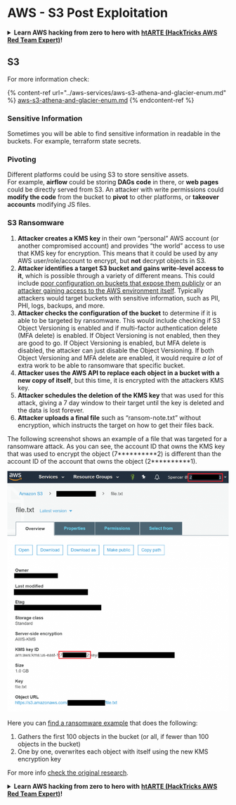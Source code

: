 # AWS - S3 Post Exploitation

<details>

<summary><strong>Learn AWS hacking from zero to hero with</strong> <a href="https://training.hacktricks.xyz/courses/arte"><strong>htARTE (HackTricks AWS Red Team Expert)</strong></a><strong>!</strong></summary>

Other ways to support HackTricks:

* If you want to see your **company advertised in HackTricks** or **download HackTricks in PDF** Check the [**SUBSCRIPTION PLANS**](https://github.com/sponsors/carlospolop)!
* Get the [**official PEASS & HackTricks swag**](https://peass.creator-spring.com)
* Discover [**The PEASS Family**](https://opensea.io/collection/the-peass-family), our collection of exclusive [**NFTs**](https://opensea.io/collection/the-peass-family)
* **Join the** 💬 [**Discord group**](https://discord.gg/hRep4RUj7f) or the [**telegram group**](https://t.me/peass) or **follow** me on **Twitter** 🐦 [**@carlospolopm**](https://twitter.com/carlospolopm)**.**
* **Share your hacking tricks by submitting PRs to the** [**HackTricks**](https://github.com/carlospolop/hacktricks) and [**HackTricks Cloud**](https://github.com/carlospolop/hacktricks-cloud) github repos.

</details>

## S3

For more information check:

{% content-ref url="../aws-services/aws-s3-athena-and-glacier-enum.md" %}
[aws-s3-athena-and-glacier-enum.md](../aws-services/aws-s3-athena-and-glacier-enum.md)
{% endcontent-ref %}

### Sensitive Information

Sometimes you will be able to find sensitive information in readable in the buckets. For example, terraform state secrets.

### Pivoting

Different platforms could be using S3 to store sensitive assets.\
For example, **airflow** could be storing **DAGs** **code** in there, or **web pages** could be directly served from S3. An attacker with write permissions could **modify the code** from the bucket to **pivot** to other platforms, or **takeover accounts** modifying JS files.

### S3 Ransomware

1. **Attacker creates a KMS key** in their own “personal” AWS account (or another compromised account) and provides “the world” access to use that KMS key for encryption. This means that it could be used by any AWS user/role/account to encrypt, but **not** decrypt objects in S3.
2. **Attacker identifies a target S3 bucket and gains write-level access to it**, which is possible through a variety of different means. This could include [poor configuration on buckets that expose them publicly](https://rhinosecuritylabs.com/penetration-testing/penetration-testing-aws-storage/) or an [attacker gaining access to the AWS environment itself](https://rhinosecuritylabs.com/penetration-testing/penetration-testing-aws-storage/). Typically attackers would target buckets with sensitive information, such as PII, PHI, logs, backups, and more.
3. **Attacker checks the configuration of the bucket** to determine if it is able to be targeted by ransomware. This would include checking if S3 Object Versioning is enabled and if multi-factor authentication delete (MFA delete) is enabled. If Object Versioning is not enabled, then they are good to go. If Object Versioning is enabled, but MFA delete is disabled, the attacker can just disable the Object Versioning. If both Object Versioning and MFA delete are enabled, it would require _a lot_ of extra work to be able to ransomware that specific bucket.
4. **Attacker uses the AWS API to replace each object in a bucket with a new copy of itself**, but this time, it is encrypted with the attackers KMS key.
5. **Attacker schedules the deletion of the KMS key** that was used for this attack, giving a 7 day window to their target until the key is deleted and the data is lost forever.
6. **Attacker uploads a final file** such as “ransom-note.txt” without encryption, which instructs the target on how to get their files back.

The following screenshot shows an example of a file that was targeted for a ransomware attack. As you can see, the account ID that owns the KMS key that was used to encrypt the object (7\*\*\*\*\*\*\*\*\*\*2) is different than the account ID of the account that owns the object (2\*\*\*\*\*\*\*\*\*\*1).

![](<../../../.gitbook/assets/image (2) (1) (1) (1) (1) (1) (1) (1) (1) (1) (1) (1) (1).png>)

Here you can [find a ransomware example](https://github.com/RhinoSecurityLabs/Cloud-Security-Research/blob/master/AWS/s3\_ransomware/s3-ransomware-poc.py) that does the following:

1. Gathers the first 100 objects in the bucket (or all, if fewer than 100 objects in the bucket)
2. One by one, overwrites each object with itself using the new KMS encryption key

For more info [check the original research](https://rhinosecuritylabs.com/aws/s3-ransomware-part-1-attack-vector/).

<details>

<summary><strong>Learn AWS hacking from zero to hero with</strong> <a href="https://training.hacktricks.xyz/courses/arte"><strong>htARTE (HackTricks AWS Red Team Expert)</strong></a><strong>!</strong></summary>

Other ways to support HackTricks:

* If you want to see your **company advertised in HackTricks** or **download HackTricks in PDF** Check the [**SUBSCRIPTION PLANS**](https://github.com/sponsors/carlospolop)!
* Get the [**official PEASS & HackTricks swag**](https://peass.creator-spring.com)
* Discover [**The PEASS Family**](https://opensea.io/collection/the-peass-family), our collection of exclusive [**NFTs**](https://opensea.io/collection/the-peass-family)
* **Join the** 💬 [**Discord group**](https://discord.gg/hRep4RUj7f) or the [**telegram group**](https://t.me/peass) or **follow** me on **Twitter** 🐦 [**@carlospolopm**](https://twitter.com/carlospolopm)**.**
* **Share your hacking tricks by submitting PRs to the** [**HackTricks**](https://github.com/carlospolop/hacktricks) and [**HackTricks Cloud**](https://github.com/carlospolop/hacktricks-cloud) github repos.

</details>

